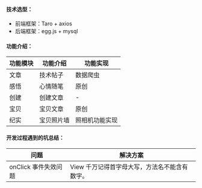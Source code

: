 #### 技术选型：

* 前端框架：Taro + axios
* 后端框架：egg.js + mysql

#### 功能介绍：

| 功能模块 | 功能介绍 | 功能实现 |
| ------ | ------ | ------ |
| 文章 | 技术帖子 | 数据爬虫 |
| 感悟 | 心情随笔 | 原创 |
| 创建 | 创建文章 | - |
| 宝贝 | 宝贝文章 | 原创 |
| 纪实 | 宝贝照片墙 | 照相机功能实现 |

#### 开发过程遇到的坑总结：

| 问题 | 解决方案 |
| ------ | ------ |
| onClick 事件失效问题 | View 千万记得首字母大写，方法名不能含有数字。 |